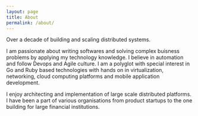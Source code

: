```yaml
---
layout: page
title: About
permalink: /about/
---
```


Over a decade of building and scaling distributed systems.

I am passionate about writing softwares and solving complex buisness
problems by applying my technology knowledge. I believe in automation
and follow Devops and Agile culture.
I am a polyglot with special interest in Go and Ruby based technologies
with hands on in virtualization, networking, cloud computing platforms
and mobile application development.

I enjoy architecting and implementation of large scale distributed
platforms. I have been a part of various organisations from product
startups to the one building for large financial institutions.

